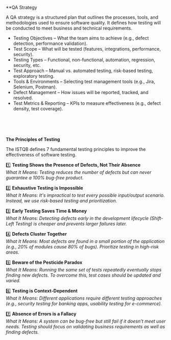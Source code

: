 
**QA Strategy

A QA strategy is a structured plan that outlines the processes, tools, and methodologies used to ensure software quality. It defines how testing will be conducted to meet business and technical requirements.

- Testing Objectives – What the team aims to achieve (e.g., defect detection, performance validation). <br>
- Test Scope – What will be tested (features, integrations, performance, security). <br>
- Testing Types – Functional, non-functional, automation, regression, security, etc. <br>
- Test Approach – Manual vs. automated testing, risk-based testing, exploratory testing. <br>
- Tools & Environments – Selecting test management tools (e.g., Jira, Selenium, Postman). <br>
- Defect Management – How issues will be reported, tracked, and resolved.<br>
- Test Metrics & Reporting – KPIs to measure effectiveness (e.g., defect density, test coverage).<br>

<br>
<br>
<br>



**The Principles of Testing**

The ISTQB defines 7 fundamental testing principles to improve the effectiveness of software testing.

1️⃣ **Testing Shows the Presence of Defects, Not Their Absence**<br>
*What It Means: Testing reduces the number of defects but can never guarantee a 100% bug-free product.*

2️⃣ **Exhaustive Testing is Impossible**<br>
*What It Means: It's impractical to test every possible input/output scenario. Instead, we use risk-based testing and prioritization.*

3️⃣ **Early Testing Saves Time & Money**<br>
*What It Means: Detecting defects early in the development lifecycle (Shift-Left Testing) is cheaper and prevents larger failures later.*

4️⃣ **Defects Cluster Together** <br>
*What It Means: Most defects are found in a small portion of the application (e.g., 20% of modules cause 80% of bugs). Prioritize testing in high-risk areas.*

5️⃣ **Beware of the Pesticide Paradox**<br>
*What It Means: Running the same set of tests repeatedly eventually stops finding new defects. To overcome this, test cases should be updated and varied.*

6️⃣ **Testing is Context-Dependent**<br>
*What It Means: Different applications require different testing approaches (e.g., security testing for banking apps, usability testing for e-commerce).*

7️⃣ **Absence of Errors is a Fallacy**<br>
*What It Means: A system can be bug-free but still fail if it doesn’t meet user needs. Testing should focus on validating business requirements as well as finding defects.*
